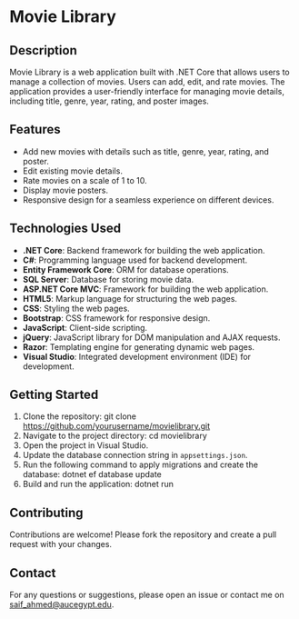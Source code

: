 # Movie Library

## Description
Movie Library is a web application built with .NET Core that allows users to manage a collection of movies. Users can add, edit, and rate movies. The application provides a user-friendly interface for managing movie details, including title, genre, year, rating, and poster images.

## Features
- Add new movies with details such as title, genre, year, rating, and poster.
- Edit existing movie details.
- Rate movies on a scale of 1 to 10.
- Display movie posters.
- Responsive design for a seamless experience on different devices.

## Technologies Used
- **.NET Core**: Backend framework for building the web application.
- **C#**: Programming language used for backend development.
- **Entity Framework Core**: ORM for database operations.
- **SQL Server**: Database for storing movie data.
- **ASP.NET Core MVC**: Framework for building the web application.
- **HTML5**: Markup language for structuring the web pages.
- **CSS**: Styling the web pages.
- **Bootstrap**: CSS framework for responsive design.
- **JavaScript**: Client-side scripting.
- **jQuery**: JavaScript library for DOM manipulation and AJAX requests.
- **Razor**: Templating engine for generating dynamic web pages.
- **Visual Studio**: Integrated development environment (IDE) for development.

## Getting Started
1. Clone the repository:
   git clone https://github.com/yourusername/movielibrary.git
2. Navigate to the project directory:
   cd movielibrary
3. Open the project in Visual Studio.
4. Update the database connection string in `appsettings.json`.
5. Run the following command to apply migrations and create the database:
   dotnet ef database update
6. Build and run the application:
   dotnet run

## Contributing
Contributions are welcome! Please fork the repository and create a pull request with your changes.

## Contact
For any questions or suggestions, please open an issue or contact me on saif_ahmed@aucegypt.edu.

   
